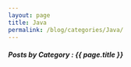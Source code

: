```yaml
---
layout: page
title: Java
permalink: /blog/categories/Java/
---
```


<h5> Posts by Category : {{ page.title }} </h5>

<div class="card">

</div>
